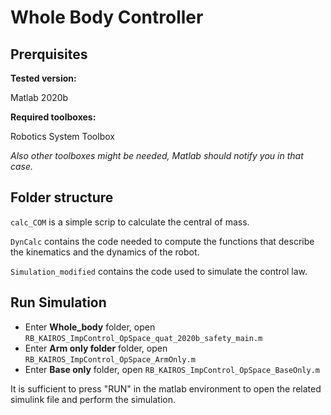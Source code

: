 # Whole Body Controller



## Prerquisites

**Tested version:**

Matlab 2020b

**Required toolboxes:**

Robotics System Toolbox 

*Also other toolboxes might be needed, Matlab should notify you in that case.*

## Folder structure
`calc_COM` is a simple scrip to calculate the central of mass.

`DynCalc` contains the code needed to compute the functions that describe the kinematics and the dynamics of the robot.

`Simulation_modified` contains the code used to simulate the control law. 

## Run Simulation
 - Enter **Whole_body** folder, open `RB_KAIROS_ImpControl_OpSpace_quat_2020b_safety_main.m`
 - Enter **Arm only folder** folder, open `RB_KAIROS_ImpControl_OpSpace_ArmOnly.m`
 - Enter **Base only** folder, open `RB_KAIROS_ImpControl_OpSpace_BaseOnly.m`

It is sufficient to press "RUN" in the matlab environment to open the related simulink file and perform the simulation. 